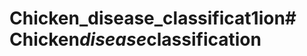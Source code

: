 # Chicken_disease_classificat1ion#   C h i c k e n _ d i s e a s e _ c l a s s i f i c a t i o n  
 